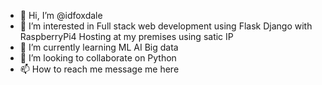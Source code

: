 - 👋 Hi, I’m @idfoxdale
- 👀 I’m interested in Full stack web development using Flask Django with RaspberryPi4 Hosting at my premises using satic IP
- 🌱 I’m currently learning ML AI Big data
- 💞️ I’m looking to collaborate on Python
- 📫 How to reach me message me  here

<!---
idfoxdale/idfoxdale is a ✨ special ✨ repository because its `README.md` (this file) appears on your GitHub profile.
You can click the Preview link to take a look at your changes.
--->
